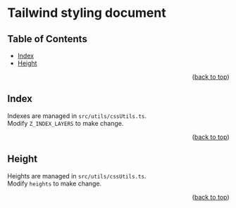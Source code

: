 # Tailwind styling document

<a name="readme-top"></a>

## Table of Contents

- [Index](#index)
- [Height](#height)

<p align="right">(<a href="#readme-top">back to top</a>)</p>

## Index

Indexes are managed in `src/utils/cssUtils.ts`.  
Modify `Z_INDEX_LAYERS` to make change.

<p align="right">(<a href="#readme-top">back to top</a>)</p>

## Height

Heights are managed in `src/utils/cssUtils.ts`.  
Modify `heights` to make change.

<p align="right">(<a href="#readme-top">back to top</a>)</p>
